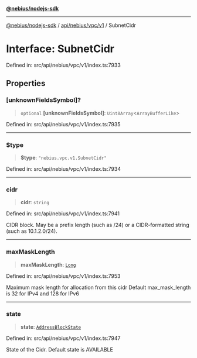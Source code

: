 [**@nebius/nodejs-sdk**](../../../../../README.md)

***

[@nebius/nodejs-sdk](../../../../../README.md) / [api/nebius/vpc/v1](../README.md) / SubnetCidr

# Interface: SubnetCidr

Defined in: src/api/nebius/vpc/v1/index.ts:7933

## Properties

### \[unknownFieldsSymbol\]?

> `optional` **\[unknownFieldsSymbol\]**: `Uint8Array`\<`ArrayBufferLike`\>

Defined in: src/api/nebius/vpc/v1/index.ts:7935

***

### $type

> **$type**: `"nebius.vpc.v1.SubnetCidr"`

Defined in: src/api/nebius/vpc/v1/index.ts:7934

***

### cidr

> **cidr**: `string`

Defined in: src/api/nebius/vpc/v1/index.ts:7941

CIDR block.
 May be a prefix length (such as /24) or a CIDR-formatted string (such as 10.1.2.0/24).

***

### maxMaskLength

> **maxMaskLength**: [`Long`](../../../../../runtime/protos/core/classes/Long.md)

Defined in: src/api/nebius/vpc/v1/index.ts:7953

Maximum mask length for allocation from this cidr
 Default max_mask_length is 32 for IPv4 and 128 for IPv6

***

### state

> **state**: [`AddressBlockState`](../type-aliases/AddressBlockState.md)

Defined in: src/api/nebius/vpc/v1/index.ts:7947

State of the Cidr.
 Default state is AVAILABLE
